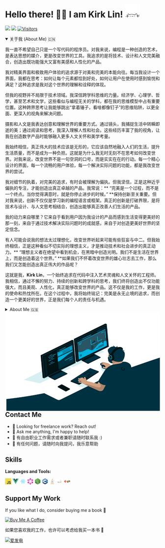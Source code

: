 # Hello there! 👋🏻 I am Kirk Lin! <img src="./img/cat.gif" alt="Meaow" width="50" />

[![](https://img.shields.io/badge/-instagram-165DFF?style=flat-square)](https://instagram.com/kirkirlin)
[![](https://img.shields.io/badge/-twitter-0E42D2?style=flat-square)](https://twitter.com/lkirkun)
[![Visitors](https://api.visitorbadge.io/api/combined?path=https%3A%2F%2Fgithub.com%2Fkirklin&countColor=%234080ff&style=flat-square&labelStyle=lower)](https://visitorbadge.io/status?path=https%3A%2F%2Fgithub.com%2Fkirklin)

<details open>
<summary>关于我 (About Me) 🇨🇳</summary>

我一直不希望自己只是一个写代码的程序员。对我来说，编程是一种创造的艺术，是表达思想的媒介，更是改变世界的工具。我追求的是将技术、设计和人文完美融合，创造出既功能强大又富有美感和人性化的产品。

我对精美界面和极致用户体验的追求源于对美和完美的本能向往。每当我设计一个界面，我都在思考：如何让每个元素都恰到好处，如何让用户在使用时感到愉悦和满足？这种追求是我对这个世界的理解和诠释的体现。

但我的视野并不局限于技术领域。我深信跨学科思维的力量。经济学、心理学、哲学，甚至艺术和文学，这些看似与编程无关的学科，都在我的思维模型中占有重要位置。这种跨界思考让我能够跳出“拿着锤子，看啥都像钉子”的思维陷阱，以更全面、更深入的视角来解决问题。

摄影和人文是我表达创意和理解世界的重要方式。通过镜头，我捕捉生活中转瞬即逝的美；通过阅读和思考，我深入理解人性和社会。这些经历丰富了我的视角，让我在创造数字产品时能够融入更多人文关怀和美学考量。

我始终相信，真正伟大的技术应该是无形的，它应该自然地融入人们的生活，提升生活质量，而不是成为一种负担。这就是为什么我无时无刻不在思考如何改变世界。对我来说，改变世界不是一句空洞的口号，而是实实在在的行动。每一个精心设计的界面，每一个流畅的用户体验，每一个解决实际问题的功能，都是我改变世界的尝试。

我对细节的执着，对完美的追求，有时会被理解为偏执。但我坚信，正是这种近乎偏执的专注，才能创造出真正卓越的产品。我常说：** “完美是一个过程，而不是一个终点。当你觉得满意时，就是你停止进步的时候。” **保持创新至关重要。但对我来说，创新不仅仅是学习新的编程语言或框架。真正的创新是打破界限，是将技术与设计、与人文思考相结合，创造出能够真正改善人们生活的产品。

我的动力来自哪里？它来自于看到用户因为我设计的产品而感到生活变得更美好的那一刻，来自于通过技术解决实际问题时的成就感，来自于对创造更美好世界的坚定信念。

有人可能会说我的想法太过理想化，改变世界听起来可能有些狂妄与中二。但我始终相信，正是这种看似不切实际的理想主义，才是推动技术和社会进步的真正动力。** “理想主义者在绝望中看到机会，在黑暗中创造光明。我们不是生活在世界上，而是创造着这个世界。” **如果我们不怀着改变世界的雄心壮志去工作，那么我们又怎能创造出真正伟大的作品呢？

这就是我，**Kirk Lin**，一个始终追求在代码中注入艺术灵魂和人文关怀的工程师。我相信，通过不懈的努力、持续的创新和跨学科的思考，我们终将创造出不仅功能强大，而且美观、人性化，真正能够改变世界的产品。这不仅是我的工作，更是我的使命和热忱所在。在这个过程中，我将始终铭记：完美是永无止境的追求，而创造一个更美好的世界，正是我们每个人的责任与机遇。

</details>

<details>
<summary>About Me 🇬🇧</summary>

<samp>
<b>I've always aspired to be more than just a code-writing programmer. To me, programming is an art of creation, a medium for expressing ideas, and a tool for changing the world. My pursuit is to perfectly integrate technology, design, and humanities to create products that are not only powerful but also aesthetically pleasing and user-friendly.</b>
</samp>

<samp>
<b>My quest for beautiful interfaces and ultimate user experiences stems from an innate desire for beauty and perfection. Whenever I design an interface, I ponder: How can each element be just right? How can I make users feel joy and satisfaction when using it? This pursuit reflects my understanding and interpretation of the world.</b>
</samp>
<br>
<samp>
<b>However, my vision is not limited to the technological realm. I firmly believe in the power of interdisciplinary thinking. Economics, psychology, philosophy, even art and literature - these disciplines seemingly unrelated to programming all hold important positions in my thinking model. This cross-disciplinary thinking allows me to avoid the "if all you have is a hammer, everything looks like a nail" trap, enabling me to solve problems with a more comprehensive and in-depth perspective.</b>
</samp>
<br>
<samp>
<b>Photography and humanities are important ways for me to express creativity and understand the world. Through the lens, I capture fleeting moments of beauty in life; through reading and reflection, I gain a deeper understanding of human nature and society. These experiences enrich my perspective, allowing me to incorporate more humanistic care and aesthetic considerations when creating digital products.</b>
</samp>
<br>
<samp>
<b>I've always believed that truly great technology should be invisible, naturally integrating into people's lives to improve quality of life, rather than becoming a burden. That's why I'm constantly thinking about how to change the world. For me, changing the world isn't an empty slogan, but concrete action. Every carefully designed interface, every smooth user experience, every function that solves real problems - these are all my attempts to change the world.</b>
</samp>
<br>
<samp>
<b>My obsession with details and pursuit of perfection might sometimes be seen as stubborn. But I firmly believe that it's this near-obsessive focus that creates truly outstanding products. As I often say: "Perfection is a process, not an endpoint. When you feel satisfied, that's when you stop progressing." Innovation is crucial. But for me, innovation isn't just about learning new programming languages or frameworks. True innovation is about breaking boundaries, combining technology with design and humanistic thinking to create products that can truly improve people's lives.</b>
</samp>
<br>
<samp>
<b>Where does my motivation come from? It comes from seeing users' lives improve because of the products I design, from the sense of achievement when solving real problems through technology, and from the firm belief in creating a better world.</b>
</samp>
<br>
<samp>
<b>Some might say my ideas are too idealistic, that changing the world sounds somewhat arrogant and naive. But I've always believed that it's this seemingly impractical idealism that is the real driving force behind technological and social progress. "Idealists see opportunities in despair and create light in darkness. We don't just live in the world, we create it." If we don't work with the ambition to change the world, how can we create truly great works?</b>
</samp>
<br>
<samp>
<b>This is who I am, Kirk Lin, an engineer who always strives to inject artistic soul and humanistic care into code. I believe that through relentless effort, continuous innovation, and interdisciplinary thinking, we will eventually create products that are not only powerful but also beautiful, user-friendly, and truly capable of changing the world. This is not just my work, but my mission and passion. In this process, I will always remember: the pursuit of perfection is endless, and creating a better world is both our responsibility and opportunity.</b>
</samp>

</details>

<img align="right" alt="GIF" src="https://github.com/kirklin/kirklin/blob/main/img/code.gif?raw=true" width="500" height="320" />

## Contact Me

- 💼 Looking for freelance work? Reach out!
- 💬 Ask me anything, I'm happy to help!
- 💼 有自由职业工作需求或者兼职请随时联系我 :)
- 💬 有任何问题，请随时向我提问，我乐意帮助

## Skills

**Languages and Tools:**

<code><img height="20" src="https://raw.githubusercontent.com/github/explore/80688e429a7d4ef2fca1e82350fe8e3517d3494d/topics/javascript/javascript.png"></code>
<code><img height="20" src="https://raw.githubusercontent.com/github/explore/80688e429a7d4ef2fca1e82350fe8e3517d3494d/topics/vue/vue.png"></code>
<code><img height="20" src="https://raw.githubusercontent.com/github/explore/80688e429a7d4ef2fca1e82350fe8e3517d3494d/topics/react/react.png"></code>
<code><img height="20" src="https://raw.githubusercontent.com/github/explore/5c058a388828bb5fde0bcafd4bc867b5bb3f26f3/topics/graphql/graphql.png"></code>
<code><img height="20" src="https://raw.githubusercontent.com/github/explore/80688e429a7d4ef2fca1e82350fe8e3517d3494d/topics/nodejs/nodejs.png"></code>
<code><img height="20" src="https://raw.githubusercontent.com/github/explore/80688e429a7d4ef2fca1e82350fe8e3517d3494d/topics/cpp/cpp.png"></code>
<code><img height="20" src="https://raw.githubusercontent.com/github/explore/80688e429a7d4ef2fca1e82350fe8e3517d3494d/topics/java/java.png"></code>
<code><img height="20" src="https://raw.githubusercontent.com/github/explore/80688e429a7d4ef2fca1e82350fe8e3517d3494d/topics/mysql/mysql.png"></code>
<code><img height="20" src="https://raw.githubusercontent.com/github/explore/80688e429a7d4ef2fca1e82350fe8e3517d3494d/topics/git/git.png"></code>

## Support My Work

If you like what I do, consider buying me a book 🥺

<a href="https://www.buymeacoffee.com/linkirk" target="_blank"><img src="https://cdn.buymeacoffee.com/buttons/v2/default-red.png" alt="Buy Me A Coffee" width="150" ></a>

如果您喜欢我的工作，也许可以考虑给我买一本书 🥺

[![爱发电](https://img.shields.io/badge/爱发电-30363D?style=for-the-badge&logo=GitHub-Sponsors&logoColor=#EA4AAA)](https://afdian.net/a/kirklin)
